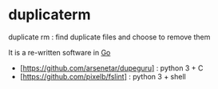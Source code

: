 # duplicaterm
duplicate rm : find duplicate files and choose to remove them

It is a re-written software in [Go](https://golang.org)
- [https://github.com/arsenetar/dupeguru] : python 3 + C
- [https://github.com/pixelb/fslint] : python 3 + shell
